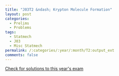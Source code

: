 ```yaml
---
title: "J03T2 &ndash; Krypton Molecule Formation"
layout: post
categories:
  - Prelims
  - Problems
tags:
  - Statmech
  - J03
  - Misc Statmech
permalink: /:categories/:year/:month/T2:output_ext
comments: false
---
```

<object data="2003J2T.pdf" type="application/pdf" width="100%" height="500"></object>
<div class="message"><a href='https://princetonprelim.com/prelim/10/'>Check for solutions to this year's exam</a></div>